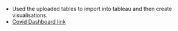 - Used the uploaded tables to import into tableau and then create visualisations.
- [Covid Dashboard link](https://public.tableau.com/app/profile/rahul.raj5419/viz/CovidDashboard_17340736187680/Dashboard1)
